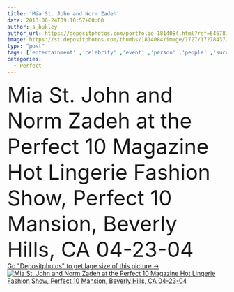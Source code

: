 ```yaml
---
title: 'Mia St. John and Norm Zadeh'
date: 2013-06-24T09:10:57+00:00
author: s_bukley
author_url: https://depositphotos.com/portfolio-1814084.html?ref=64678756
image: https://st.depositphotos.com/thumbs/1814084/image/1727/17278437/api_thumb_450.jpg?forcejpeg=true
type: "post"
tags: ['entertainment' ,'celebrity' ,'event' ,'person' ,'people' ,'success' ,'style' ,'fashion' ,'star' ,'creative' ,'glamour' ,'culture' ,'trendy' ,'famous' ,'successful' ,'magazine' ,'arts' ,'fame' ,'popular' ,'lingerie' ,'talent' ,'celebrities' ,'well known' ,'fashion show' ,'beverly hills' ,'perfect 10' ,'mia st john' ,'Norm Zadeh' ,'Hot Lingerie' ,'Perfect 10 Mansion' ]
categories: 
  - Perfect
---
```

<div aling="center">
            <font size="60"> Mia St. John and Norm Zadeh at the Perfect 10 Magazine Hot Lingerie Fashion Show, Perfect 10 Mansion, Beverly Hills, CA 04-23-04</font>   
</div>
<div>
    <a href='https://st.depositphotos.com/thumbs/1814084/image/1727/17278437/api_thumb_450.jpg?forcejpeg=true?ref=64678756' target=_blank > Go "Depositphotos" to get lage size of this picture ->
        <img href='https://st.depositphotos.com/thumbs/1814084/image/1727/17278437/api_thumb_450.jpg?forcejpeg=true?ref=64678756' src='https://st.depositphotos.com/1814084/1727/i/950/depositphotos_17278437-stock-photo-mia-st-john-and-norm.jpg?forcejpeg=true' alt='Mia St. John and Norm Zadeh at the Perfect 10 Magazine Hot Lingerie Fashion Show, Perfect 10 Mansion, Beverly Hills, CA 04-23-04' >
    </a>
</div>

